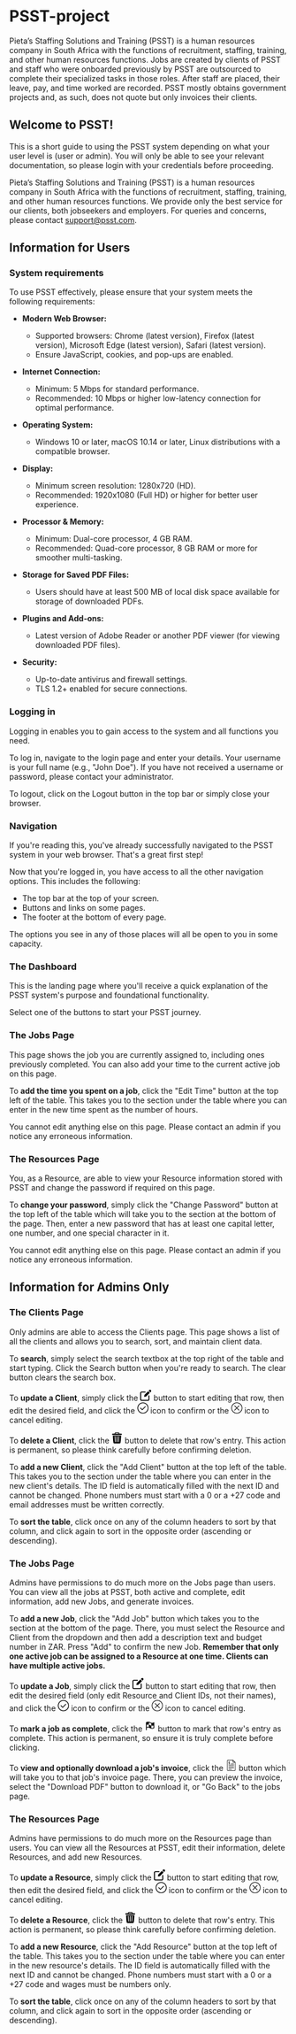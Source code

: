 # PSST-project

Pieta’s Staffing Solutions and Training (PSST) is a human resources company in South Africa with the functions of recruitment, staffing, training, and other human resources functions. Jobs are created by clients of PSST and staff who were onboarded previously by PSST are outsourced to complete their specialized tasks in those roles. After staff are placed, their leave, pay, and time worked are recorded. PSST mostly obtains government projects and, as such, does not quote but only invoices their clients.​

## Welcome to PSST!

This is a short guide to using the PSST system depending on what your user level is (user or admin). You will only be able to see your relevant documentation, so please login with your credentials before proceeding.

Pieta’s Staffing Solutions and Training (PSST) is a human resources company in South Africa with the functions of recruitment, staffing, training, and other human resources functions. We provide only the best service for our clients, both jobseekers and employers. For queries and concerns, please contact [support@psst.com](mailto:support@psst.com).

## Information for Users

### System requirements

To use PSST effectively, please ensure that your system meets the following requirements:

- **Modern Web Browser:**
  - Supported browsers: Chrome (latest version), Firefox (latest version), Microsoft Edge (latest version), Safari (latest version).
  - Ensure JavaScript, cookies, and pop-ups are enabled.

- **Internet Connection:**
  - Minimum: 5 Mbps for standard performance.
  - Recommended: 10 Mbps or higher low-latency connection for optimal performance.

- **Operating System:**
  - Windows 10 or later, macOS 10.14 or later, Linux distributions with a compatible browser.

- **Display:**
  - Minimum screen resolution: 1280x720 (HD).
  - Recommended: 1920x1080 (Full HD) or higher for better user experience.

- **Processor & Memory:**
  - Minimum: Dual-core processor, 4 GB RAM.
  - Recommended: Quad-core processor, 8 GB RAM or more for smoother multi-tasking.

- **Storage for Saved PDF Files:**
  - Users should have at least 500 MB of local disk space available for storage of downloaded PDFs.

- **Plugins and Add-ons:**
  - Latest version of Adobe Reader or another PDF viewer (for viewing downloaded PDF files).

- **Security:**
  - Up-to-date antivirus and firewall settings.
  - TLS 1.2+ enabled for secure connections.


### Logging in

Logging in enables you to gain access to the system and all functions you need.

To log in, navigate to the login page and enter your details. Your username is your full name (e.g., "John Doe"). If you have not received a username or password, please contact your administrator.

To logout, click on the Logout button in the top bar or simply close your browser.

### Navigation

If you're reading this, you've already successfully navigated to the PSST system in your web browser. That's a great first step!

Now that you're logged in, you have access to all the other navigation options. This includes the following:

- The top bar at the top of your screen.
- Buttons and links on some pages.
- The footer at the bottom of every page.

The options you see in any of those places will all be open to you in some capacity.

### The Dashboard

This is the landing page where you'll receive a quick explanation of the PSST system's purpose and foundational functionality.

Select one of the buttons to start your PSST journey.

### The Jobs Page

This page shows the job you are currently assigned to, including ones previously completed. You can also add your time to the current active job on this page.

To **add the time you spent on a job**, click the "Edit Time" button at the top left of the table. This takes you to the section under the table where you can enter in the new time spent as the number of hours.

You cannot edit anything else on this page. Please contact an admin if you notice any erroneous information.

### The Resources Page

You, as a Resource, are able to view your Resource information stored with PSST and change the password if required on this page.

To **change your password**, simply click the "Change Password" button at the top left of the table which will take you to the section at the bottom of the page. Then, enter a new password that has at least one capital letter, one number, and one special character in it.

You cannot edit anything else on this page. Please contact an admin if you notice any erroneous information.

## Information for Admins Only

### The Clients Page

Only admins are able to access the Clients page. This page shows a list of all the clients and allows you to search, sort, and maintain client data.

To **search**, simply select the search textbox at the top right of the table and start typing. Click the Search button when you're ready to search. The clear button clears the search box.

To **update a Client**, simply click the <img src="https://github.com/Pietas-Staffing-Solution-and-Training/PSST-project/blob/main/PSST/PSST/Resources/Icons/edit%20-%20pixelperfect.png" alt="edit icon" width="20" /> button to start editing that row, then edit the desired field, and click the <img src="https://github.com/Pietas-Staffing-Solution-and-Training/PSST-project/blob/main/PSST/PSST/Resources/Icons/confirm%20-%20roundicons.png" alt="confirm icon" width="20" /> icon to confirm or the <img src="https://github.com/Pietas-Staffing-Solution-and-Training/PSST-project/blob/main/PSST/PSST/Resources/Icons/cancel%20-%20gregorcresnar.png" alt="cancel icon" width="20" /> icon to cancel editing.

To **delete a Client**, click the <img src="https://github.com/Pietas-Staffing-Solution-and-Training/PSST-project/blob/main/PSST/PSST/Resources/Icons/bin%20-%20freepik.png" alt="bin icon" width="20" /> button to delete that row's entry. This action is permanent, so please think carefully before confirming deletion.

To **add a new Client**, click the "Add Client" button at the top left of the table. This takes you to the section under the table where you can enter in the new client's details. The ID field is automatically filled with the next ID and cannot be changed. Phone numbers must start with a 0 or a +27 code and email addresses must be written correctly.

To **sort the table**, click once on any of the column headers to sort by that column, and click again to sort in the opposite order (ascending or descending).

### The Jobs Page

Admins have permissions to do much more on the Jobs page than users. You can view all the jobs at PSST, both active and complete, edit information, add new Jobs, and generate invoices.

To **add a new Job**, click the "Add Job" button which takes you to the section at the bottom of the page. There, you must select the Resource and Client from the dropdown and then add a description text and budget number in ZAR. Press "Add" to confirm the new Job. **Remember that only one active job can be assigned to a Resource at one time. Clients can have multiple active jobs.**

To **update a Job**, simply click the <img src="https://github.com/Pietas-Staffing-Solution-and-Training/PSST-project/blob/main/PSST/PSST/Resources/Icons/edit%20-%20pixelperfect.png" alt="edit icon" width="20" /> button to start editing that row, then edit the desired field (only edit Resource and Client IDs, not their names), and click the <img src="https://github.com/Pietas-Staffing-Solution-and-Training/PSST-project/blob/main/PSST/PSST/Resources/Icons/confirm%20-%20roundicons.png" alt="confirm icon" width="20" /> icon to confirm or the <img src="https://github.com/Pietas-Staffing-Solution-and-Training/PSST-project/blob/main/PSST/PSST/Resources/Icons/cancel%20-%20gregorcresnar.png" alt="cancel icon" width="20" /> icon to cancel editing.

To **mark a job as complete**, click the <img src="https://github.com/Pietas-Staffing-Solution-and-Training/PSST-project/blob/main/PSST/PSST/Resources/Icons/flag%20-%20iconmania.png" alt="flag icon" width="20" /> button to mark that row's entry as complete. This action is permanent, so ensure it is truly complete before clicking.

To **view and optionally download a job's invoice**, click the <img src="https://github.com/Pietas-Staffing-Solution-and-Training/PSST-project/blob/main/PSST/PSST/Resources/Icons/invoice%20-%20thoseicons.png" alt="invoice icon" width="20" /> button which will take you to that job's invoice page. There, you can preview the invoice, select the "Download PDF" button to download it, or "Go Back" to the jobs page.

### The Resources Page

Admins have permissions to do much more on the Resources page than users. You can view all the Resources at PSST, edit their information, delete Resources, and add new Resources.

To **update a Resource**, simply click the <img src="https://github.com/Pietas-Staffing-Solution-and-Training/PSST-project/blob/main/PSST/PSST/Resources/Icons/edit%20-%20pixelperfect.png" alt="edit icon" width="20" /> button to start editing that row, then edit the desired field, and click the <img src="https://github.com/Pietas-Staffing-Solution-and-Training/PSST-project/blob/main/PSST/PSST/Resources/Icons/confirm%20-%20roundicons.png" alt="confirm icon" width="20" /> icon to confirm or the <img src="https://github.com/Pietas-Staffing-Solution-and-Training/PSST-project/blob/main/PSST/PSST/Resources/Icons/cancel%20-%20gregorcresnar.png" alt="cancel icon" width="20" /> icon to cancel editing.

To **delete a Resource**, click the <img src="https://github.com/Pietas-Staffing-Solution-and-Training/PSST-project/blob/main/PSST/PSST/Resources/Icons/bin%20-%20freepik.png" alt="bin icon" width="20" /> button to delete that row's entry. This action is permanent, so please think carefully before confirming deletion.

To **add a new Resource**, click the "Add Resource" button at the top left of the table. This takes you to the section under the table where you can enter in the new resource's details. The ID field is automatically filled with the next ID and cannot be changed. Phone numbers must start with a 0 or a +27 code and wages must be numbers only.

To **sort the table**, click once on any of the column headers to sort by that column, and click again to sort in the opposite order (ascending or descending).
